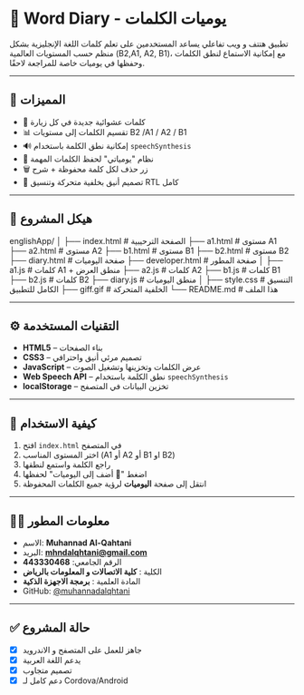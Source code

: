 # 📘 Word Diary - يوميات الكلمات

تطبيق هتتف و ويب تفاعلي يساعد المستخدمين على تعلم كلمات اللغة الإنجليزية بشكل منظم حسب المستويات العالمية (B2,A1, A2, B1)، مع إمكانية الاستماع لنطق الكلمات وحفظها في يوميات خاصة للمراجعة لاحقًا.

---

## 🧠 المميزات

- 🔀 كلمات عشوائية جديدة في كل زيارة
- 📊 تقسيم الكلمات إلى مستويات B2 /A1 / A2 / B1
- 🔊 إمكانية نطق الكلمة باستخدام `speechSynthesis`
- 📘 نظام "يومياتي" لحفظ الكلمات المهمة
- 🗑️ زر حذف لكل كلمة محفوظة + شرح
- 🌌 تصميم أنيق بخلفية متحركة وتنسيق RTL كامل

---

## 📁 هيكل المشروع

englishApp/
│
├── index.html # الصفحة الترحيبية
├── a1.html # مستوى A1
├── a2.html # مستوى A2
├── b1.html # مستوى B1
├── b2.html # مستوى B2
├── diary.html # صفحة اليوميات
├── developer.html # صفحة المطور
│
├── a1.js # كلمات A1 + منطق العرض
├── a2.js # كلمات A2
├── b1.js # كلمات B1
├── b2.js # كلمات B2
├── diary.js # منطق اليوميات
│
├── style.css # التنسيق الكامل للتطبيق
├── giff.gif # الخلفية المتحركة
└── README.md # هذا الملف


---

## ⚙️ التقنيات المستخدمة

- **HTML5** – بناء الصفحات
- **CSS3** – تصميم مرئي أنيق واحترافي
- **JavaScript** – عرض الكلمات وتخزينها وتشغيل الصوت
- **Web Speech API** – نطق الكلمة باستخدام `speechSynthesis`
- **localStorage** – تخزين البيانات في المتصفح

---

## 🔧 كيفية الاستخدام

1. افتح `index.html` في المتصفح
2. اختر المستوى المناسب (A1 أو A2 أو B1 او B2)
3. راجع الكلمة واستمع لنطقها
4. اضغط "📘 أضف إلى اليوميات" لحفظها
5. انتقل إلى صفحة **اليوميات** لرؤية جميع الكلمات المحفوظة

---

## 👨‍💻 معلومات المطور

- الاسم: **Muhannad Al-Qahtani**
- البريد: **mhndalqhtani@gmail.com**
- الرقم الجامعي: **443330468**
- الكلية : **كلية الاتصالات و المعلومات بالرياض**
- المادة العلمية : **برمجة الاجهزة الذكية**
- GitHub: [@muhannadalqhtani](https://github.com/muhannadalqhtani/Word-Diary)

---

## ✅ حالة المشروع

- [x]  جاهز للعمل على المتصفح و الاندرويد
- [x] يدعم اللغة العربية 
- [x] تصميم متجاوب
- [x] دعم كامل لـ Cordova/Android 
